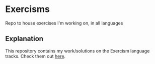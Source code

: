 # Exercisms
Repo to house exercises I'm working on, in all languages

## Explanation
This repository contains my work/solutions on the Exercism language tracks. Check them out [here](https://exercism.org/dashboard).
